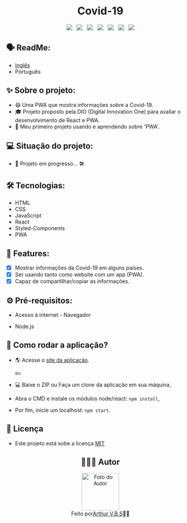 <h1 align="center">Covid-19</h1>

<div align="center">
  <img src="https://img.shields.io/badge/License-MIT-000?style=social&logo=json&logoColor=469BD2">
  &nbsp;
  <img src="https://img.shields.io/badge/GitHub-000?style=social&logo=github&logoColor=469BD2">
  &nbsp;
  <img src="https://img.shields.io/badge/HTML-000?style=social&logo=html5&logoColor=469BD2">
  &nbsp;
  <img src="https://img.shields.io/badge/CSS-000?style=social&logo=css3&logoColor=469BD2">
  &nbsp;
  <img src="https://img.shields.io/badge/JavaScript-000?style=social&logo=javascript&logoColor=469BD2">
  &nbsp;
  <img src="https://img.shields.io/badge/React-000?style=social&logo=react&logoColor=469BD2">
  &nbsp;
  <img src="https://img.shields.io/badge/PWA-000?style=social&logo=pwa&logoColor=469BD2">
</div>

## 🗣️ ReadMe:

- [Inglês](https://github.com/ArthurVBS/Covid-19#covid-19)
- Português

## ✨ Sobre o projeto:

- 😷 Uma PWA que mostra informações sobre a Covid-19.
- 🎓 Projeto proposto pela DIO (Digital Innovation One) para avaliar o desenvolvimento de React e PWA.
- 📲 Meu primeiro projeto usando e aprendendo sobre 'PWA'. 

## 💻 Situação do projeto:

- 🚧 Projeto em progresso... 🛠️

## 🛠 Tecnologias:

- HTML
- CSS
- JavaScript
- React
- Styled-Components
- PWA

## 📝 Features:

- [x] Mostrar informações da Covid-19 em alguns países.
- [x] Ser usando tanto como website com um app (PWA).
- [x] Capaz de compartilhar/copiar as informações.

## ⚙️ Pré-requisitos:

- Acesso à internet - Navegador

- Node.js

## 🚀 Como rodar a aplicação?

- 🌎 Acesse o [site da aplicação](https://arthurvbs.github.io/Covid-19/).

  `ou`

- 💻 Baixe o ZIP ou Faça um clone da aplicação em sua máquina,
- Abra o CMD e instale os módulos node/react: `npm install`,
- Por fim, inicie um localhost: `npm start`.

## 📝 Licença

- Este projeto está sobe a licença [MIT](https://github.com/ArthurVBS/Covid-19/blob/main/LICENSE)

<h2 align="center">👨🏽‍💻 Autor</h2>
<div align="center">
  <img width="100px;" src="https://avatars.githubusercontent.com/u/84406367?v=4" alt="Foto do Autor"/>
  <br><span>Feito por<a href="https://github.com/ArthurVBS" target="_blank" rel="external">Arthur V.B.S</a>✌🏽</span>
</div>
